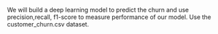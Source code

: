 We will build a deep learning model to predict the churn and use precision,recall, f1-score to measure performance of our model. Use the customer_churn.csv dataset.
